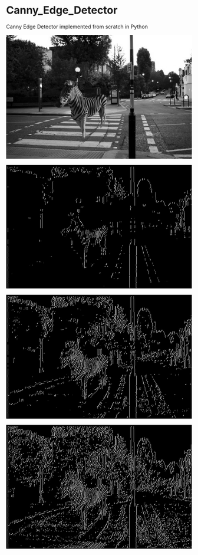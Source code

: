 # Canny_Edge_Detector
 Canny Edge Detector implemented from scratch in Python

![Image of Zebra: Orignial Image](https://github.com/harmanchawla/Canny_Edge_Detector/blob/master/sample1.bmp)

![alt text](https://github.com/harmanchawla/Canny_Edge_Detector/blob/master/Output%20Images/Zebra/Threshold%2010.jpg "Canny Edge Detector: Threshold 10")

![Image of Canny Edge Detector: Threshold 30](https://github.com/harmanchawla/Canny_Edge_Detector/blob/master/Output%20Images/Zebra/Threshold%2030.jpg)

![Image of Canny Edge Detector: Threshold 50](https://github.com/harmanchawla/Canny_Edge_Detector/blob/master/Output%20Images/Zebra/Threshold%2050.jpg)
